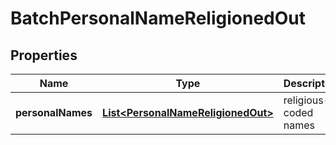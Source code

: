 
# BatchPersonalNameReligionedOut

## Properties
Name | Type | Description | Notes
------------ | ------------- | ------------- | -------------
**personalNames** | [**List&lt;PersonalNameReligionedOut&gt;**](PersonalNameReligionedOut.md) | religious-coded names |  [optional]



